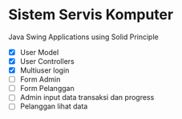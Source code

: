 # Sistem Servis Komputer
Java Swing Applications using Solid Principle

- [x] User Model
- [x] User Controllers
- [x] Multiuser login
- [ ] Form Admin
- [ ] Form Pelanggan
- [ ] Admin input data transaksi dan progress
- [ ] Pelanggan lihat data
